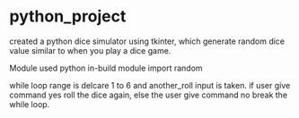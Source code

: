 # python_project
created a python dice simulator using tkinter, which generate random dice value similar to when you play a dice game.

Module used
python in-build module import random

while loop range is delcare 1 to 6 and another_roll input is taken.
if user give command yes roll the dice again, else the user give command no break the while loop.
